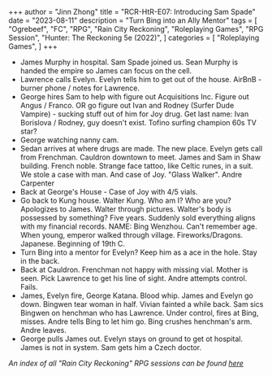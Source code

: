+++
author = "Jinn Zhong"
title = "RCR-HtR-E07: Introducing Sam Spade"
date = "2023-08-11"
description = "Turn Bing into an Ally Mentor"
tags = [
    "Ogrebeef",
    "FC",
    "RPG",
    "Rain City Reckoning",
    "Roleplaying Games",
    "RPG Session",
    "Hunter: The Reckoning 5e (2022)",
]
categories = [
    "Roleplaying Games",
]
+++
* James Murphy in hospital. Sam Spade joined us. Sean Murphy is handed the empire so James can focus on the cell.
* Lawrence calls Evelyn. Evelyn tells him to get out of the house. AirBnB - burner phone / notes for Lawrence.
* George hires Sam to help with figure out Acquisitions Inc. Figure out Angus / Franco. OR go figure out Ivan and Rodney (Surfer Dude Vampire) - sucking stuff out of him for Joy drug. Get last name: Ivan Borislova / Rodney, guy doesn't exist. Tofino surfing champion 60s TV star?
* George watching nanny cam.
* Sedan arrives at where drugs are made. The new place. Evelyn gets call from Frenchman. Cauldron downtown to meet. James and Sam in Shaw building. French noble. Strange face tattoo, like Celtic runes, in a suit. We stole a case with man. And case of Joy. "Glass Walker". Andre Carpenter
* Back at George's House - Case of Joy with 4/5 vials.
* Go back to Kung house. Walter Kung. Who am I? Who are you? Apologizes to James.  Walter through pictures. Walter's body is possessed by something? Five years. Suddenly sold everything aligns with my financial records. NAME: Bing Wenzhou. Can't remember age. When young, emperor walked through village. Fireworks/Dragons. Japanese. Beginning of 19th C.
* Turn Bing into a mentor for Evelyn? Keep him as a ace in the hole. Stay in the back.
* Back at Cauldron. Frenchman not happy with missing vial. Mother is seen. Pick Lawrence to get his line of sight. Andre attempts control. Fails.
* James, Evelyn fire, George Katana. Blood whip. James and Evelyn go down. Bingwen tear woman in half. Vivian fainted a while back. Sam sics Bingwen on henchman who has Lawrence. Under control, fires at Bing, misses. Andre tells Bing to let him go. Bing crushes henchman's arm. Andre leaves.
* George pulls James out. Evelyn stays on ground to get ot hospital. James is not in system. Sam gets him a Czech doctor.

_An index of all "Rain City Reckoning" RPG sessions can be found [here](https://journal.jinnzhong.com/tags/rain-city-reckoning/)_
